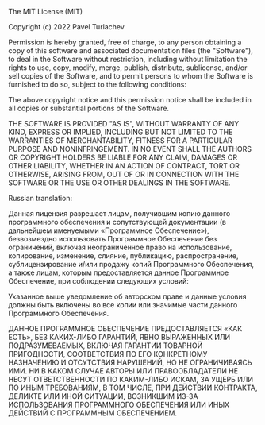 The MIT License (MIT)

Copyright (c) 2022 Pavel Turlachev

Permission is hereby granted, free of charge, to any person obtaining a copy
of this software and associated documentation files (the "Software"), to deal
in the Software without restriction, including without limitation the rights
to use, copy, modify, merge, publish, distribute, sublicense, and/or sell
copies of the Software, and to permit persons to whom the Software is
furnished to do so, subject to the following conditions:

The above copyright notice and this permission notice shall be included in all
copies or substantial portions of the Software.

THE SOFTWARE IS PROVIDED "AS IS", WITHOUT WARRANTY OF ANY KIND, EXPRESS OR
IMPLIED, INCLUDING BUT NOT LIMITED TO THE WARRANTIES OF MERCHANTABILITY,
FITNESS FOR A PARTICULAR PURPOSE AND NONINFRINGEMENT. IN NO EVENT SHALL THE
AUTHORS OR COPYRIGHT HOLDERS BE LIABLE FOR ANY CLAIM, DAMAGES OR OTHER
LIABILITY, WHETHER IN AN ACTION OF CONTRACT, TORT OR OTHERWISE, ARISING FROM,
OUT OF OR IN CONNECTION WITH THE SOFTWARE OR THE USE OR OTHER DEALINGS IN THE
SOFTWARE.

Russian translation:

Данная лицензия разрешает лицам, получившим копию данного программного обеспечения 
и сопутствующей документации (в дальнейшем именуемыми «Программное Обеспечение»),
безвозмездно использовать Программное Обеспечение без ограничений, включая
неограниченное право на использование, копирование, изменение, слияние, публикацию,
распространение, сублицензирование и/или продажу копий Программного Обеспечения,
а также лицам, которым предоставляется данное Программное Обеспечение, при
соблюдении следующих условий:

Указанное выше уведомление об авторском праве и данные условия должны быть 
включены во все копии или значимые части данного Программного Обеспечения.

ДАННОЕ ПРОГРАММНОЕ ОБЕСПЕЧЕНИЕ ПРЕДОСТАВЛЯЕТСЯ «КАК ЕСТЬ», БЕЗ КАКИХ-ЛИБО ГАРАНТИЙ, 
ЯВНО ВЫРАЖЕННЫХ ИЛИ ПОДРАЗУМЕВАЕМЫХ, ВКЛЮЧАЯ ГАРАНТИИ ТОВАРНОЙ ПРИГОДНОСТИ, 
СООТВЕТСТВИЯ ПО ЕГО КОНКРЕТНОМУ НАЗНАЧЕНИЮ И ОТСУТСТВИЯ НАРУШЕНИЙ, НО НЕ 
ОГРАНИЧИВАЯСЬ ИМИ. НИ В КАКОМ СЛУЧАЕ АВТОРЫ ИЛИ ПРАВООБЛАДАТЕЛИ НЕ НЕСУТ 
ОТВЕТСТВЕННОСТИ ПО КАКИМ-ЛИБО ИСКАМ, ЗА УЩЕРБ ИЛИ ПО ИНЫМ ТРЕБОВАНИЯМ, В ТОМ ЧИСЛЕ, 
ПРИ ДЕЙСТВИИ КОНТРАКТА, ДЕЛИКТЕ ИЛИ ИНОЙ СИТУАЦИИ, ВОЗНИКШИМ ИЗ-ЗА ИСПОЛЬЗОВАНИЯ 
ПРОГРАММНОГО ОБЕСПЕЧЕНИЯ ИЛИ ИНЫХ ДЕЙСТВИЙ С ПРОГРАММНЫМ ОБЕСПЕЧЕНИЕМ.

